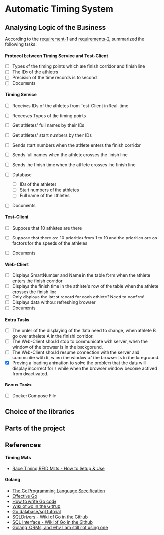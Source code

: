 # Automatic Timing System


## Analysing Logic of the Business
According to the [requirement-1](./docs/requirements/Backend_take_home_test.pdf) and [requirements-2](./docs/requirements/Requirements_of_the_task.png), summarized the following tasks:

#### Protocol between Timing Service and Test-Client
- [ ] Types of the timing points which are finish corridor and finish line
- [ ] The IDs of the athletes
- [ ] Precision of the time records is to second
- [ ] Documents

#### Timing Service
- [ ] Receives IDs of the athletes from Test-Client in Real-time
- [ ] Receoves Types of the timing points
- [ ] Get athletes' full names by their IDs
- [ ] Get athletes' start numbers by their IDs
- [ ] Sends start numbers when the athlete enters the finish corridor
- [ ] Sends full names when the athlete crosses the finish line
- [ ] Sends the finish time when the athlete crosses the finish line
- [ ] Database
    - [ ] IDs of the athletes
    - [ ] Start numbers of the athletes
    - [ ] Full name of the athletes
- [ ] Documents


#### Test-Client    
- [ ] Suppose that 10 athletes are there
- [ ] Suppose that there are 10 priorities from 1 to 10 and the priorities are as factors for the speeds of the athletes
- [ ] Documents


#### Web-Client
- [ ] Displays SmartNumber and Name in the table form when the athlete enters the finish corridor
- [ ] Displays the finish time in the athlete's row of the table when the athlete crosses the finish line
- [ ] Only displays the latest record for each athlete? Need to confirm!
- [ ] Displays data without refreshing browser
- [ ] Documents

#### Extra Tasks
- [ ] The order of the displaying of the data need to change, when athlete B go over athelete A in the finishi corridor.
- [ ] The Web-Client should stop to communicate with server, when the window of the browser is in the backgorund.
- [ ] The Web-Client should resume connection with the server and communite with it, when the window of the browser is in the foreground.
- [x] Proving a loading animation to solve the problem that the data will display incorrect for a while when the browser window become actived from deactivated. 

#### Bonus Tasks
- [ ] Docker Compose File


## Choice of the libraries


## Parts of the project


## References

#### Timing Mats

- [Race Timing RFID Mats - How to Setup & Use](https://www.youtube.com/watch?v=MnkCDdUjP5w)



#### Golang

- [The Go Programming Language Specification](https://golang.org/ref/spec)
- [Effective Go](https://golang.org/doc/effective_go.html)
- [How to write Go code](https://golang.org/doc/code.html)
- [Wiki of Go in the Github](https://github.com/golang/go/wiki)
- [Go database/sql tutorial](http://go-database-sql.org/index.html)
- [SQLDrivers - Wiki of Go in the Github](https://github.com/golang/go/wiki/SQLDrivers)
- [SQL Interface - Wiki of Go in the Github](https://github.com/golang/go/wiki/SQLInterface)
- [Golang, ORMs, and why I am still not using one](http://www.hydrogen18.com/blog/golang-orms-and-why-im-still-not-using-one.html)

